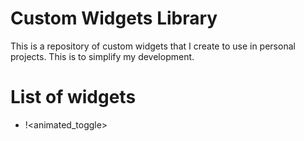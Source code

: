 ﻿# Custom Widgets Library

This is a repository of custom widgets that I create to use in personal projects. This is to simplify my development.

# List of widgets

* !<animated_toggle>
